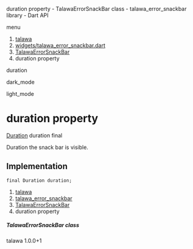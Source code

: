 




duration property - TalawaErrorSnackBar class - talawa\_error\_snackbar library - Dart API







menu

1. [talawa](../../index.html)
2. [widgets/talawa\_error\_snackbar.dart](../../file-___home_harshil_Desktop_open-source_palisadoes_talawa_lib_widgets_talawa_error_snackbar/)
3. [TalawaErrorSnackBar](../../file-___home_harshil_Desktop_open-source_palisadoes_talawa_lib_widgets_talawa_error_snackbar/TalawaErrorSnackBar-class.html)
4. duration property

duration


dark\_mode

light\_mode




# duration property


[Duration](https://api.flutter.dev/flutter/dart-core/Duration-class.html)
duration
final

Duration the snack bar is visible.


## Implementation

```
final Duration duration;
```

 


1. [talawa](../../index.html)
2. [talawa\_error\_snackbar](../../file-___home_harshil_Desktop_open-source_palisadoes_talawa_lib_widgets_talawa_error_snackbar/)
3. [TalawaErrorSnackBar](../../file-___home_harshil_Desktop_open-source_palisadoes_talawa_lib_widgets_talawa_error_snackbar/TalawaErrorSnackBar-class.html)
4. duration property

##### TalawaErrorSnackBar class





talawa
1.0.0+1






